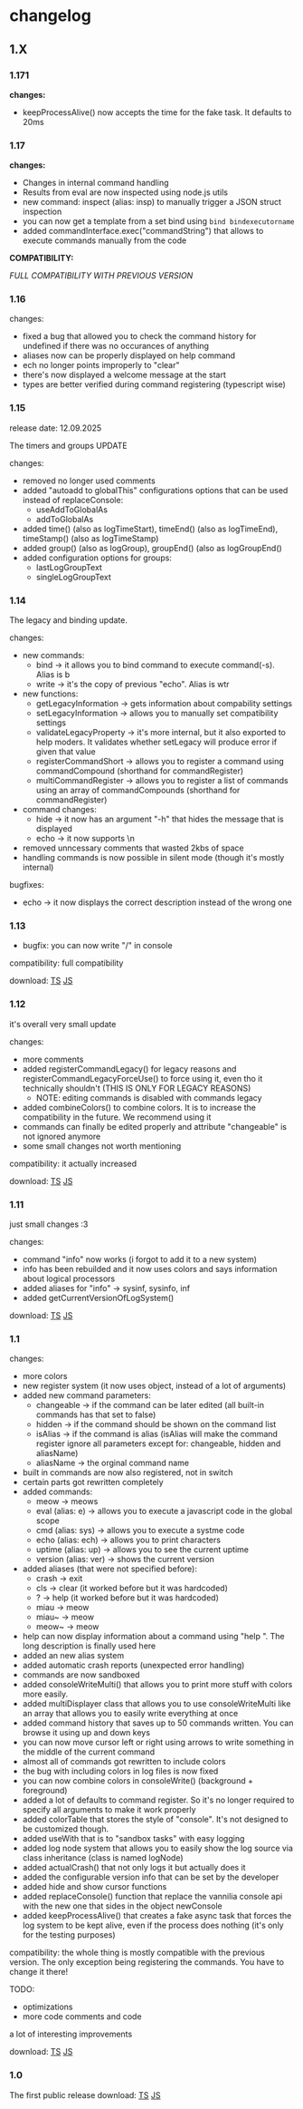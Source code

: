 # changelog

## 1.X

### 1.171

**changes:**
* keepProcessAlive() now accepts the time for the fake task. It defaults to 20ms

### 1.17

**changes:**

* Changes in internal command handling
* Results from eval are now inspected using node.js utils
* new command: inspect (alias: insp) to manually trigger a JSON struct inspection
* you can now get a template from a set bind using `bind bindexecutorname`
* added commandInterface.exec("commandString") that allows to execute commands manually from the code

**COMPATIBILITY:**

*FULL COMPATIBILITY WITH PREVIOUS VERSION*

### 1.16

changes:

* fixed a bug that allowed you to check the command history for undefined if there was no occurances of anything
* aliases now can be properly displayed on help command
* ech no longer points improperly to "clear"
* there's now displayed a welcome message at the start
* types are better verified during command registering (typescript wise)

### 1.15

release date: 12.09.2025

The timers and groups UPDATE

changes:

* removed no longer used comments
* added "autoadd to globalThis" configurations options that can be used instead of replaceConsole:
  * useAddToGlobalAs
  * addToGlobalAs
* added time() (also as logTimeStart), timeEnd() (also as logTimeEnd), timeStamp() (also as logTimeStamp)
* added group() (also as logGroup), groupEnd() (also as logGroupEnd()
* added configuration options for groups:
  * lastLogGroupText
  * singleLogGroupText

### 1.14

The legacy and binding update.

changes:

* new commands:
  * bind -> it allows you to bind command to execute command(-s). Alias is b
  * write -> it's the copy of previous "echo". Alias is wtr
* new functions:
  * getLegacyInformation -> gets information about compability settings
  * setLegacyInformation -> allows you to manually set compatibility settings
  * validateLegacyProperty -> it's more internal, but it also exported to help moders. It validates whether setLegacy will produce error if given that value
  * registerCommandShort -> allows you to register a command using commandCompound (shorthand for commandRegister)
  * multiCommandRegister -> allows you to register a list of commands using an array of commandCompounds (shorthand for commandRegister)
* command changes:
  * hide -> it now has an argument "-h" that hides the message that is displayed
  * echo -> it now supports \n
* removed unncessary comments that wasted 2kbs of space
* handling commands is now possible in silent mode (though it's mostly internal)

bugfixes:
* echo -> it now displays the correct description instead of the wrong one

### 1.13

* bugfix: you can now write "/" in console

compatibility: full compatibility

download: [TS](old/1.13/logSystem.ts) [JS](old/1.13/logSystem.js)

### 1.12

it's overall very small update

changes:

* more comments
* added registerCommandLegacy() for legacy reasons and registerCommandLegacyForceUse() to force using it, even tho it technically shouldn't (THIS IS ONLY FOR LEGACY REASONS)
  * NOTE: editing commands is disabled with commands legacy
* added combineColors() to combine colors. It is to increase the compatibility in the future. We recommend using it
* commands can finally be edited properly and attribute "changeable" is not ignored anymore
* some small changes not worth mentioning

compatibility: it actually increased

download: [TS](old/1.12/logSystem.ts) [JS](old/1.12/logSystem.js)

### 1.11

just small changes :3

changes:

* command "info" now works (i forgot to add it to a new system)
* info has been rebuilded and it now uses colors and says information about logical processors
* added aliases for "info" -> sysinf, sysinfo, inf
* added getCurrentVersionOfLogSystem()

download: [TS](old/1.11/logSystem.ts) [JS](old/1.11/logSystem.js)

### 1.1

changes:

* more colors
* new register system (it now uses object, instead of a lot of arguments)
* added new command parameters:
  - changeable -> if the command can be later edited (all built-in commands has that set to false)
  - hidden -> if the command should be shown on the command list
  - isAlias -> if the command is alias (isAlias will make the command register ignore all parameters except for: changeable, hidden and aliasName)
  - aliasName -> the orginal command name
* built in commands are now also registered, not in switch
* certain parts got rewritten completely
* added commands:
  - meow -> meows
  - eval (alias: e) -> allows you to execute a javascript code in the global scope
  - cmd (alias: sys) -> allows you to execute a systme code
  - echo (alias: ech) -> allows you to print characters
  - uptime (alias: up) -> allows you to see the current uptime
  - version (alias: ver) -> shows the current version
* added aliases (that were not specified before):
  * crash -> exit
  * cls -> clear (it worked before but it was hardcoded)
  * ? -> help (it worked before but it was hardcoded)
  * miau -> meow
  * miau~ -> meow
  * meow~ -> meow
* help can now display information about a command using "help <command Name>". The long description is finally used here
* added an new alias system
* added automatic crash reports (unexpected error handling)
* commands are now sandboxed
* added consoleWriteMulti() that allows you to print more stuff with colors more easily.
* added multiDisplayer class that allows you to use consoleWriteMulti like an array that allows you to easily write everything at once
* added command history that saves up to 50 commands written. You can browse it using up and down keys
* you can now move cursor left or right using arrows to write something in the middle of the current command
* almost all of commands got rewritten to include colors
* the bug with including colors in log files is now fixed
* you can now combine colors in consoleWrite() (background + foreground)
* added a lot of defaults to command register. So it's no longer required to specify all arguments to make it work properly
* added colorTable that stores the style of "console". It's not designed to be customized though.
* added useWith that is to "sandbox tasks" with easy logging
* added log node system that allows you to easily show the log source via class inheritance (class is named logNode)
* added actualCrash() that not only logs it but actually does it
* added the configurable version info that can be set by the developer
* added hide and show cursor functions
* added replaceConsole() function that replace the vannilia console api with the new one that sides in the object newConsole
* added keepProcessAlive() that creates a fake async task that forces the log system to be kept alive, even if the process does nothing (it's only for the testing purposes)

compatibility:
the whole thing is mostly compatible with the previous version. The only exception being registering the commands. You have to change it there!

TODO:

* optimizations
* more code comments and code

a lot of interesting improvements

download: [TS](old/1.1/logSystem.ts) [JS](old/1.1/logSystem.js)

### 1.0

The first public release
download: [TS](old/1.0/logSystem.ts) [JS](old/1.0/logSystem.js)

